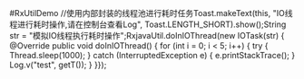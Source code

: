#RxUtilDemo
//使用内部封装的线程池进行耗时任务Toast.makeText(this, "IO线程进行耗时操作,请在控制台查看Log", Toast.LENGTH_SHORT).show();String str = "模拟IO线程执行耗时操作";RxjavaUtil.doInIOThread(new IOTask<String>(str) {    @Override    public void doInIOThread() {        for (int i = 0; i < 5; i++) {            try {                Thread.sleep(1000);            } catch (InterruptedException e) {                e.printStackTrace();            }            Log.v("test", getT());        }    }});
